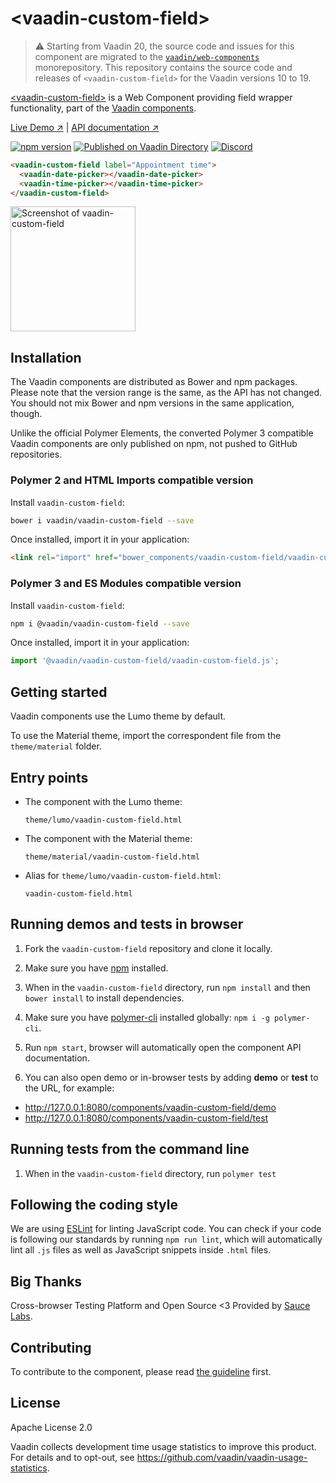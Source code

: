 # &lt;vaadin-custom-field&gt;

> ⚠️ Starting from Vaadin 20, the source code and issues for this component are migrated to the [`vaadin/web-components`](https://github.com/vaadin/web-components/tree/master/packages/vaadin-custom-field) monorepository.
> This repository contains the source code and releases of `<vaadin-custom-field>` for the Vaadin versions 10 to 19.

[&lt;vaadin-custom-field&gt;](https://vaadin.com/components/vaadin-custom-field) is a Web Component providing field wrapper functionality, part of the [Vaadin components](https://vaadin.com/components).

[Live Demo ↗](https://vaadin.com/components/vaadin-custom-field/html-examples)
|
[API documentation ↗](https://vaadin.com/components/vaadin-custom-field/html-api)

[![npm version](https://badgen.net/npm/v/@vaadin/vaadin-custom-field)](https://www.npmjs.com/package/@vaadin/vaadin-custom-field)
[![Published on Vaadin Directory](https://img.shields.io/badge/Vaadin%20Directory-published-00b4f0.svg)](https://vaadin.com/directory/component/vaadinvaadin-custom-field)
[![Discord](https://img.shields.io/discord/732335336448852018?label=discord)](https://discord.gg/PHmkCKC)

<!--
```
<custom-element-demo>
  <template>
    <script src="../webcomponentsjs/webcomponents-lite.js"></script>
    <link rel="import" href="vaadin-custom-field.html">
    <next-code-block></next-code-block>
  </template>
</custom-element-demo>
```
-->
```html
<vaadin-custom-field label="Appointment time">
  <vaadin-date-picker></vaadin-date-picker>
  <vaadin-time-picker></vaadin-time-picker>
</vaadin-custom-field>
```

[<img src="https://raw.githubusercontent.com/vaadin/vaadin-custom-field/master/screenshot.png" width="200" alt="Screenshot of vaadin-custom-field">](https://vaadin.com/components/vaadin-custom-field)


## Installation

The Vaadin components are distributed as Bower and npm packages.
Please note that the version range is the same, as the API has not changed.
You should not mix Bower and npm versions in the same application, though.

Unlike the official Polymer Elements, the converted Polymer 3 compatible Vaadin components
are only published on npm, not pushed to GitHub repositories.

### Polymer 2 and HTML Imports compatible version

Install `vaadin-custom-field`:

```sh
bower i vaadin/vaadin-custom-field --save
```

Once installed, import it in your application:

```html
<link rel="import" href="bower_components/vaadin-custom-field/vaadin-custom-field.html">
```
### Polymer 3 and ES Modules compatible version


Install `vaadin-custom-field`:

```sh
npm i @vaadin/vaadin-custom-field --save
```

Once installed, import it in your application:

```js
import '@vaadin/vaadin-custom-field/vaadin-custom-field.js';
```

## Getting started

Vaadin components use the Lumo theme by default.

To use the Material theme, import the correspondent file from the `theme/material` folder.

## Entry points

- The component with the Lumo theme:

  `theme/lumo/vaadin-custom-field.html`

- The component with the Material theme:

  `theme/material/vaadin-custom-field.html`

- Alias for `theme/lumo/vaadin-custom-field.html`:

  `vaadin-custom-field.html`


## Running demos and tests in browser

1. Fork the `vaadin-custom-field` repository and clone it locally.

1. Make sure you have [npm](https://www.npmjs.com/) installed.

1. When in the `vaadin-custom-field` directory, run `npm install` and then `bower install` to install dependencies.

1. Make sure you have [polymer-cli](https://www.npmjs.com/package/polymer-cli) installed globally: `npm i -g polymer-cli`.

1. Run `npm start`, browser will automatically open the component API documentation.

1. You can also open demo or in-browser tests by adding **demo** or **test** to the URL, for example:

  - http://127.0.0.1:8080/components/vaadin-custom-field/demo
  - http://127.0.0.1:8080/components/vaadin-custom-field/test


## Running tests from the command line

1. When in the `vaadin-custom-field` directory, run `polymer test`


## Following the coding style

We are using [ESLint](http://eslint.org/) for linting JavaScript code. You can check if your code is following our standards by running `npm run lint`, which will automatically lint all `.js` files as well as JavaScript snippets inside `.html` files.


## Big Thanks

Cross-browser Testing Platform and Open Source <3 Provided by [Sauce Labs](https://saucelabs.com).


## Contributing

  To contribute to the component, please read [the guideline](https://github.com/vaadin/vaadin-core/blob/master/CONTRIBUTING.md) first.


## License

Apache License 2.0

Vaadin collects development time usage statistics to improve this product. For details and to opt-out, see https://github.com/vaadin/vaadin-usage-statistics.
